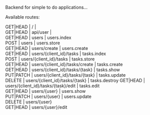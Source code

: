Backend for simple to do applications...

Available routes:


GET|HEAD  | /                                   |               
GET|HEAD  | api/user                            |               
GET|HEAD  | users                               | users.index   
POST      | users                               | users.store   
GET|HEAD  | users/create                        | users.create  
GET|HEAD  | users/{client_id}/tasks             | tasks.index   
POST      | users/{client_id}/tasks             | tasks.store   
GET|HEAD  | users/{client_id}/tasks/create      | tasks.create  
GET|HEAD  | users/{client_id}/tasks/{task}      | tasks.show    
PUT|PATCH | users/{client_id}/tasks/{task}      | tasks.update  
DELETE    | users/{client_id}/tasks/{task}      | tasks.destroy 
GET|HEAD  | users/{client_id}/tasks/{task}/edit | tasks.edit    
GET|HEAD  | users/{user}                        | users.show    
PUT|PATCH | users/{user}                        | users.update  
DELETE    | users/{user}                        
GET|HEAD  | users/{user}/edit                   